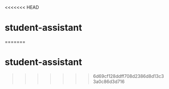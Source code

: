<<<<<<< HEAD
# student-assistant
=======
# student-assistant
>>>>>>> 6d69cf128ddff708d2386d8d13c33a0c86d3d716
